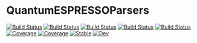 # QuantumESPRESSOParsers

[![Build Status](https://github.com/MineralsCloud/QuantumESPRESSOParsers.jl/workflows/CI/badge.svg)](https://github.com/MineralsCloud/QuantumESPRESSOParsers.jl/actions)
[![Build Status](https://travis-ci.com/MineralsCloud/QuantumESPRESSOParsers.jl.svg?branch=master)](https://travis-ci.com/MineralsCloud/QuantumESPRESSOParsers.jl)
[![Build Status](https://ci.appveyor.com/api/projects/status/github/singularitti/QuantumESPRESSOParsers.jl?svg=true)](https://ci.appveyor.com/project/singularitti/QuantumESPRESSOParsers-jl)
[![Build Status](https://cloud.drone.io/api/badges/MineralsCloud/QuantumESPRESSOParsers.jl/status.svg)](https://cloud.drone.io/MineralsCloud/QuantumESPRESSOParsers.jl)
[![Build Status](https://api.cirrus-ci.com/github/MineralsCloud/QuantumESPRESSOParsers.jl.svg)](https://cirrus-ci.com/github/MineralsCloud/QuantumESPRESSOParsers.jl)
[![Coverage](https://codecov.io/gh/MineralsCloud/QuantumESPRESSOParsers.jl/branch/master/graph/badge.svg)](https://codecov.io/gh/MineralsCloud/QuantumESPRESSOParsers.jl)
[![Coverage](https://coveralls.io/repos/github/MineralsCloud/QuantumESPRESSOParsers.jl/badge.svg?branch=master)](https://coveralls.io/github/MineralsCloud/QuantumESPRESSOParsers.jl?branch=master)
[![Stable](https://img.shields.io/badge/docs-stable-blue.svg)](https://MineralsCloud.github.io/QuantumESPRESSOParsers.jl/stable)
[![Dev](https://img.shields.io/badge/docs-dev-blue.svg)](https://MineralsCloud.github.io/QuantumESPRESSOParsers.jl/dev)
